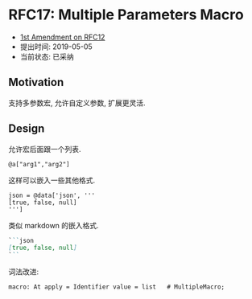 RFC17: Multiple Parameters Macro
================================

- [1st Amendment on RFC12][#12]
- 提出时间: 2019-05-05
- 当前状态: 已采纳

## Motivation

支持多参数宏, 允许自定义参数, 扩展更灵活.

## Design

允许宏后面跟一个列表.

```text
@a["arg1","arg2"]
```

这样可以嵌入一些其他格式.

```text
json = @data['json', '''
[true, false, null]
''']
```

类似 markdown 的嵌入格式.

```md
``​`json
[true, false, null]
``​`
```

词法改进:

```antlr
macro: At apply = Identifier value = list   # MultipleMacro;
```

[#12]: ./RFC12%20-%20Standardize%20Macro.md